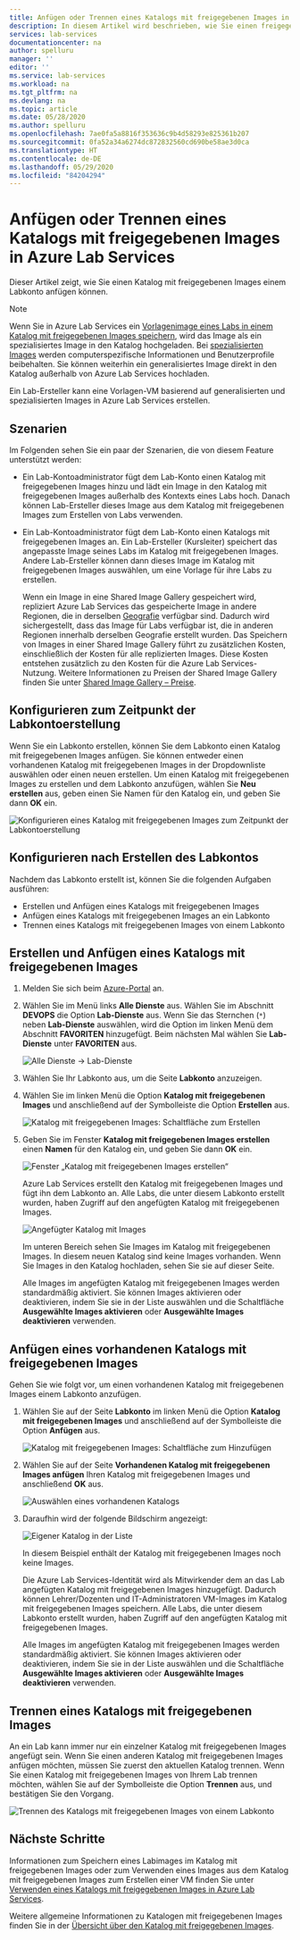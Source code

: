 ```yaml
---
title: Anfügen oder Trennen eines Katalogs mit freigegebenen Images in Azure Lab Services | Microsoft-Dokumentation
description: In diesem Artikel wird beschrieben, wie Sie einen freigegebenen Imagekatalog an ein Classroom-Lab in Azure Lab Services anfügen.
services: lab-services
documentationcenter: na
author: spelluru
manager: ''
editor: ''
ms.service: lab-services
ms.workload: na
ms.tgt_pltfrm: na
ms.devlang: na
ms.topic: article
ms.date: 05/28/2020
ms.author: spelluru
ms.openlocfilehash: 7ae0fa5a8816f353636c9b4d58293e825361b207
ms.sourcegitcommit: 0fa52a34a6274dc872832560cd690be58ae3d0ca
ms.translationtype: HT
ms.contentlocale: de-DE
ms.lasthandoff: 05/29/2020
ms.locfileid: "84204294"
---
```

# <a name="attach-or-detach-a-shared-image-gallery-in-azure-lab-services"></a>Anfügen oder Trennen eines Katalogs mit freigegebenen Images in Azure Lab Services
Dieser Artikel zeigt, wie Sie einen Katalog mit freigegebenen Images einem Labkonto anfügen können. 

> [!NOTE]
> Wenn Sie in Azure Lab Services ein [Vorlagenimage eines Labs in einem Katalog mit freigegebenen Images speichern](how-to-use-shared-image-gallery.md#save-an-image-to-the-shared-image-gallery), wird das Image als ein spezialisiertes Image in den Katalog hochgeladen. Bei [spezialisierten Images](https://docs.microsoft.com/azure/virtual-machines/windows/shared-image-galleries#generalized-and-specialized-images) werden computerspezifische Informationen und Benutzerprofile beibehalten. Sie können weiterhin ein generalisiertes Image direkt in den Katalog außerhalb von Azure Lab Services hochladen. 
>
> Ein Lab-Ersteller kann eine Vorlagen-VM basierend auf generalisierten und spezialisierten Images in Azure Lab Services erstellen. 

## <a name="scenarios"></a>Szenarien
Im Folgenden sehen Sie ein paar der Szenarien, die von diesem Feature unterstützt werden: 

- Ein Lab-Kontoadministrator fügt dem Lab-Konto einen Katalog mit freigegebenen Images hinzu und lädt ein Image in den Katalog mit freigegebenen Images außerhalb des Kontexts eines Labs hoch. Danach können Lab-Ersteller dieses Image aus dem Katalog mit freigegebenen Images zum Erstellen von Labs verwenden. 
- Ein Lab-Kontoadministrator fügt dem Lab-Konto einen Katalogs mit freigegebenen Images an. Ein Lab-Ersteller (Kursleiter) speichert das angepasste Image seines Labs im Katalog mit freigegebenen Images. Andere Lab-Ersteller können dann dieses Image im Katalog mit freigegebenen Images auswählen, um eine Vorlage für ihre Labs zu erstellen. 

    Wenn ein Image in eine Shared Image Gallery gespeichert wird, repliziert Azure Lab Services das gespeicherte Image in andere Regionen, die in derselben [Geografie](https://azure.microsoft.com/global-infrastructure/geographies/) verfügbar sind. Dadurch wird sichergestellt, dass das Image für Labs verfügbar ist, die in anderen Regionen innerhalb derselben Geografie erstellt wurden. Das Speichern von Images in einer Shared Image Gallery führt zu zusätzlichen Kosten, einschließlich der Kosten für alle replizierten Images. Diese Kosten entstehen zusätzlich zu den Kosten für die Azure Lab Services-Nutzung. Weitere Informationen zu Preisen der Shared Image Gallery finden Sie unter [Shared Image Gallery – Preise](https://docs.microsoft.com/azure/virtual-machines/windows/shared-image-galleries#billing).

## <a name="configure-at-the-time-of-lab-account-creation"></a>Konfigurieren zum Zeitpunkt der Labkontoerstellung
Wenn Sie ein Labkonto erstellen, können Sie dem Labkonto einen Katalog mit freigegebenen Images anfügen. Sie können entweder einen vorhandenen Katalog mit freigegebenen Images in der Dropdownliste auswählen oder einen neuen erstellen. Um einen Katalog mit freigegebenen Images zu erstellen und dem Labkonto anzufügen, wählen Sie **Neu erstellen** aus, geben einen Sie Namen für den Katalog ein, und geben Sie dann **OK** ein. 

![Konfigurieren eines Katalog mit freigegebenen Images zum Zeitpunkt der Labkontoerstellung](../media/how-to-use-shared-image-gallery/new-lab-account.png)

## <a name="configure-after-the-lab-account-is-created"></a>Konfigurieren nach Erstellen des Labkontos
Nachdem das Labkonto erstellt ist, können Sie die folgenden Aufgaben ausführen:

- Erstellen und Anfügen eines Katalogs mit freigegebenen Images
- Anfügen eines Katalogs mit freigegebenen Images an ein Labkonto
- Trennen eines Katalogs mit freigegebenen Images von einem Labkonto

## <a name="create-and-attach-a-shared-image-gallery"></a>Erstellen und Anfügen eines Katalogs mit freigegebenen Images
1. Melden Sie sich beim [Azure-Portal](https://portal.azure.com) an.
2. Wählen Sie im Menü links **Alle Dienste** aus. Wählen Sie im Abschnitt **DEVOPS** die Option **Lab-Dienste** aus. Wenn Sie das Sternchen (`*`) neben **Lab-Dienste** auswählen, wird die Option im linken Menü dem Abschnitt **FAVORITEN** hinzugefügt. Beim nächsten Mal wählen Sie **Lab-Dienste** unter **FAVORITEN** aus.

    ![Alle Dienste -> Lab-Dienste](../media/tutorial-setup-lab-account/select-lab-accounts-service.png)
3. Wählen Sie Ihr Labkonto aus, um die Seite **Labkonto** anzuzeigen. 
4. Wählen Sie im linken Menü die Option **Katalog mit freigegebenen Images** und anschließend auf der Symbolleiste die Option **Erstellen** aus.  

    ![Katalog mit freigegebenen Images: Schaltfläche zum Erstellen](../media/how-to-use-shared-image-gallery/new-shared-image-gallery-button.png)
5. Geben Sie im Fenster **Katalog mit freigegebenen Images erstellen** einen **Namen** für den Katalog ein, und geben Sie dann **OK** ein. 

    ![Fenster „Katalog mit freigegebenen Images erstellen“](../media/how-to-use-shared-image-gallery/create-shared-image-gallery-window.png)

    Azure Lab Services erstellt den Katalog mit freigegebenen Images und fügt ihn dem Labkonto an. Alle Labs, die unter diesem Labkonto erstellt wurden, haben Zugriff auf den angefügten Katalog mit freigegebenen Images. 

    ![Angefügter Katalog mit Images](../media/how-to-use-shared-image-gallery/image-gallery-in-list.png)

    Im unteren Bereich sehen Sie Images im Katalog mit freigegebenen Images. In diesem neuen Katalog sind keine Images vorhanden. Wenn Sie Images in den Katalog hochladen, sehen Sie sie auf dieser Seite.     

    Alle Images im angefügten Katalog mit freigegebenen Images werden standardmäßig aktiviert. Sie können Images aktivieren oder deaktivieren, indem Sie sie in der Liste auswählen und die Schaltfläche **Ausgewählte Images aktivieren** oder **Ausgewählte Images deaktivieren** verwenden.

## <a name="attach-an-existing-shared-image-gallery"></a>Anfügen eines vorhandenen Katalogs mit freigegebenen Images
Gehen Sie wie folgt vor, um einen vorhandenen Katalog mit freigegebenen Images einem Labkonto anzufügen. 

1. Wählen Sie auf der Seite **Labkonto** im linken Menü die Option **Katalog mit freigegebenen Images** und anschließend auf der Symbolleiste die Option **Anfügen** aus. 

    ![Katalog mit freigegebenen Images: Schaltfläche zum Hinzufügen](../media/how-to-use-shared-image-gallery/sig-attach-button.png)
5. Wählen Sie auf der Seite **Vorhandenen Katalog mit freigegebenen Images anfügen** Ihren Katalog mit freigegebenen Images und anschließend **OK** aus.

    ![Auswählen eines vorhandenen Katalogs](../media/how-to-use-shared-image-gallery/select-image-gallery.png)
6. Daraufhin wird der folgende Bildschirm angezeigt: 

    ![Eigener Katalog in der Liste](../media/how-to-use-shared-image-gallery/my-gallery-in-list.png)
    
    In diesem Beispiel enthält der Katalog mit freigegebenen Images noch keine Images.

    Die Azure Lab Services-Identität wird als Mitwirkender dem an das Lab angefügten Katalog mit freigegebenen Images hinzugefügt. Dadurch können Lehrer/Dozenten und IT-Administratoren VM-Images im Katalog mit freigegebenen Images speichern. Alle Labs, die unter diesem Labkonto erstellt wurden, haben Zugriff auf den angefügten Katalog mit freigegebenen Images. 

    Alle Images im angefügten Katalog mit freigegebenen Images werden standardmäßig aktiviert. Sie können Images aktivieren oder deaktivieren, indem Sie sie in der Liste auswählen und die Schaltfläche **Ausgewählte Images aktivieren** oder **Ausgewählte Images deaktivieren** verwenden. 

## <a name="detach-a-shared-image-gallery"></a>Trennen eines Katalogs mit freigegebenen Images
An ein Lab kann immer nur ein einzelner Katalog mit freigegebenen Images angefügt sein. Wenn Sie einen anderen Katalog mit freigegebenen Images anfügen möchten, müssen Sie zuerst den aktuellen Katalog trennen. Wenn Sie einen Katalog mit freigegebenen Images von Ihrem Lab trennen möchten, wählen Sie auf der Symbolleiste die Option **Trennen** aus, und bestätigen Sie den Vorgang. 

![Trennen des Katalogs mit freigegebenen Images von einem Labkonto](../media/how-to-use-shared-image-gallery/detach.png)

## <a name="next-steps"></a>Nächste Schritte
Informationen zum Speichern eines Labimages im Katalog mit freigegebenen Images oder zum Verwenden eines Images aus dem Katalog mit freigegebenen Images zum Erstellen einer VM finden Sie unter [Verwenden eines Katalogs mit freigegebenen Images in Azure Lab Services](how-to-use-shared-image-gallery.md).

Weitere allgemeine Informationen zu Katalogen mit freigegebenen Images finden Sie in der [Übersicht über den Katalog mit freigegebenen Images](https://docs.microsoft.com/azure/virtual-machines/windows/shared-image-galleries).
